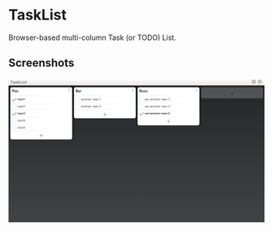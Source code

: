 # TaskList
Browser-based multi-column Task (or TODO) List.  

## Screenshots

![screenshot]( screenshot.png )
